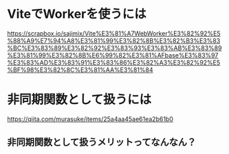 # ViteでWorkerを使うには
https://scrapbox.io/sajimix/Vite%E3%81%A7WebWorker%E3%82%92%E5%88%A9%E7%94%A8%E3%81%99%E3%82%8B%E3%82%B3%E3%83%BC%E3%83%89%E3%82%92%E3%83%93%E3%83%AB%E3%83%89%E3%81%99%E3%82%8B%E6%99%82%E3%81%AFbase%E3%83%97%E3%83%AD%E3%83%91%E3%83%86%E3%82%A3%E3%82%92%E5%BF%98%E3%82%8C%E3%81%AA%E3%81%84

# 非同期関数として扱うには
https://qiita.com/murasuke/items/25a4aa45ae61ea2b61b0

## 非同期関数として扱うメリットってなんなん？
